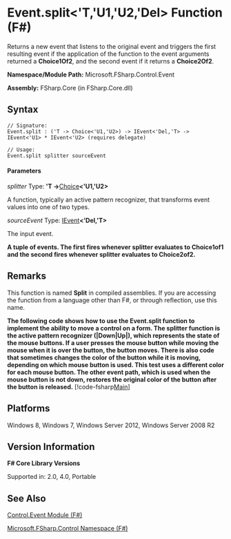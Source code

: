 # Event.split<'T,'U1,'U2,'Del> Function (F#)

Returns a new event that listens to the original event and triggers the first resulting event if the application of the function to the event arguments returned a **Choice1Of2**, and the second event if it returns a **Choice2Of2**.

**Namespace/Module Path:** Microsoft.FSharp.Control.Event

**Assembly:** FSharp.Core (in FSharp.Core.dll)


## Syntax

```
// Signature:
Event.split : ('T -> Choice<'U1,'U2>) -> IEvent<'Del,'T> -> IEvent<'U1> * IEvent<'U2> (requires delegate)

// Usage:
Event.split splitter sourceEvent
```

#### Parameters
*splitter*
Type: **'T -&gt;**[Choice](http://msdn.microsoft.com/en-us/library/2ab2513e-e307-4360-96cd-8b682a8d64f0)**&lt;'U1,'U2&gt;**


A function, typically an active pattern recognizer, that transforms event values into one of two types.


*sourceEvent*
Type: [IEvent](http://msdn.microsoft.com/en-us/library/8dbca0df-f8a1-40bd-8d50-aa26f6a8b862)**&lt;'Del,'T&gt;**


The input event.



**A tuple of events. The first fires whenever splitter evaluates to Choice1of1 and the second fires whenever splitter evaluates to Choice2of2.**
## Remarks
This function is named **Split** in compiled assemblies. If you are accessing the function from a language other than F#, or through reflection, use this name.

**The following code shows how to use the Event.split function to implement the ability to move a control on a form. The splitter function is the active pattern recognizer (|Down|Up|), which represents the state of the mouse buttons. If a user presses the mouse button while moving the mouse when it is over the button, the button moves. There is also code that sometimes changes the color of the button while it is moving, depending on which mouse button is used. This test uses a different color for each mouse button. The other event path, which is used when the mouse button is not down, restores the original color of the button after the button is released.**
[!code-fsharp[Main](snippets/fsevents/snippet9.fs)]
## Platforms
Windows 8, Windows 7, Windows Server 2012, Windows Server 2008 R2


## Version Information
**F# Core Library Versions**

Supported in: 2.0, 4.0, Portable




## See Also
[Control.Event Module &#40;F&#35;&#41;](Control.Event+Module+%28FSharp%29.md)

[Microsoft.FSharp.Control Namespace &#40;F&#35;&#41;](Microsoft.FSharp.Control+Namespace+%28FSharp%29.md)

